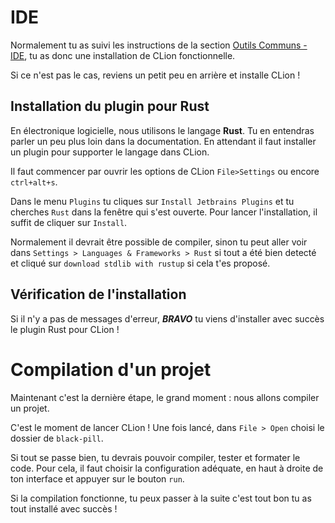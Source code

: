 # IDE

Normalement tu as suivi les instructions de la section [Outils Communs - IDE](outils_communs/ide.html), tu as donc une installation de CLion fonctionnelle.

Si ce n'est pas le cas, reviens un petit peu en arrière et installe CLion !

## Installation du plugin pour Rust

En électronique logicielle, nous utilisons le langage **Rust**. Tu en entendras parler un peu plus loin dans la documentation. En attendant il faut installer un plugin pour supporter le langage dans CLion.

Il faut commencer par ouvrir les options de CLion `File>Settings` ou encore `ctrl+alt+s`.

Dans le menu `Plugins` tu cliques sur `Install Jetbrains Plugins` et tu cherches `Rust` dans la fenêtre qui s'est ouverte. Pour lancer l'installation, il suffit de cliquer sur `Install`.

Normalement il devrait être possible de compiler, sinon tu peut aller voir dans `Settings > Languages & Frameworks > Rust` si tout a été bien detecté et cliqué sur `download stdlib with rustup` si cela t'es proposé.

## Vérification de l'installation

Si il n'y a pas de messages d'erreur, ***BRAVO*** tu viens d'installer avec succès le plugin Rust pour CLion !

# Compilation d'un projet

Maintenant c'est la dernière étape, le grand moment : nous allons compiler un projet.

C'est le moment de lancer CLion ! Une fois lancé, dans `File > Open` choisi le dossier de `black-pill`.

Si tout se passe bien, tu devrais pouvoir compiler, tester et formater le code. Pour cela, il faut choisir la configuration adéquate, en haut à droite de ton interface et appuyer sur le bouton `run`.

Si la compilation fonctionne, tu peux passer à la suite c'est tout bon tu as tout installé avec succès !
